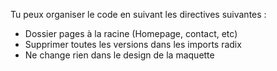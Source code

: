 Tu peux organiser le code en suivant les directives suivantes :

- Dossier pages à la racine (Homepage, contact, etc)
- Supprimer toutes les versions dans les imports radix
- Ne change rien dans le design de la maquette